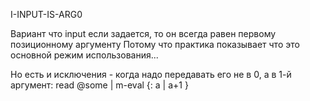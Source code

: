 I-INPUT-IS-ARG0

Вариант что input если задается, то он всегда равен первому позиционному аргументу
Потому что практика показывает что это основной режим использования...

Но есть и исключения - когда надо передавать его не в 0, а в 1-й аргумент:
read @some | m-eval {: a | a+1 }